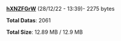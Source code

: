 [**hXNZFGrW**](/data/hXNZFGrW.txt) (28/12/22 - 13:39)- 2275 bytes

**Total Datas**: 2061

**Total Size**: 12.89 MB / 12.9 MB